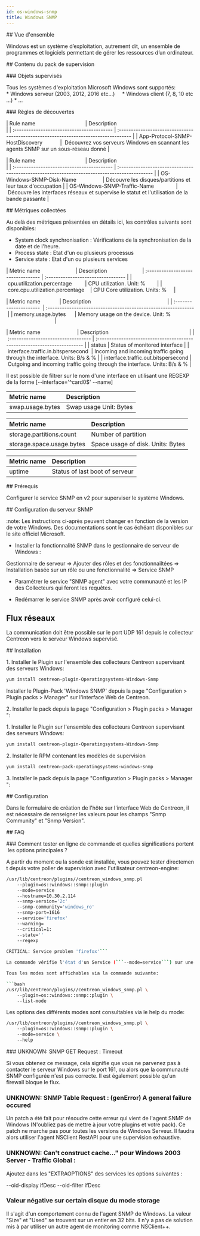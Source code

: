 ```yaml
---
id: os-windows-snmp
title: Windows SNMP
---
```


## Vue d'ensemble

Windows est un système d’exploitation, autrement dit, un ensemble de programmes et logiciels permettant de gérer les ressources d’un ordinateur.

## Contenu du pack de supervision

### Objets supervisés

Tous les systèmes d'exploitation Microsoft Windows sont supportés: 
    
    * Windows serveur (2003, 2012, 2016 etc...)
    * Windows client (7, 8, 10 etc ...)
	* ...

### Règles de découvertes

<!--DOCUSAURUS_CODE_TABS-->

<!--Host-->

| Rule name                                  | Description                                                                          |
| :----------------------------------------- | :----------------------------------------------------------------------------------- |
| App-Protocol-SNMP-HostDiscovery            |  Découvrez vos serveurs Windows en scannant les agents SNMP sur un sous-réseau donné |

<!--Services-->

| Rule name                                  | Description                                                                                   | 
| :----------------------------------------- | :-------------------------------------------------------------------------------------------- |
| OS-Windows-SNMP-Disk-Name                  | Découvre les disques/partitions et leur taux d'occupation                                     |
| OS-Windows-SNMP-Traffic-Name               | Découvre les interfaces réseaux et supervise le statut et l'utilisation de la bande passante  |

<!--END_DOCUSAURUS_CODE_TABS-->


## Métriques collectées

Au delà des métriques présentées en détails ici, les contrôles suivants sont disponibles: 

*  System clock synchronisation : Vérifications de la synchronisation de la date et de l'heure.
*  Process state : Etat d'un ou plusieurs processus
*  Service state : Etat d'un ou plusieurs services

<!--DOCUSAURUS_CODE_TABS-->

<!--Cpu-->

| Metric name                        | Description                       
| :--------------------------------- | :--------------------------------- |
| cpu.utilization.percentage         | CPU utilization. Unit: %           |
| core.cpu.utilization.percentage    | CPU Core utilization. Units: %     |

<!--Memory-->

| Metric name             | Description                                                    |
| :---------------------  | :------------------------------------------------------------- |
| memory.usage.bytes      | Memory usage on the device. Unit: %                                  |

<!--Traffic-->

| Metric name                         | Description                                                               |
| :---------------------------------- | :------------------------------------------------------------------------ |
| status                              | Status of monitored interface                                             |
| interface.traffic.in.bitspersecond  | Incoming and incoming traffic going through the interface. Units: B/s & % |
| interface.traffic.out.bitspersecond | Outgoing and incoming traffic going through the interface. Units: B/s & % |

Il est possible de filtrer sur le nom d'une interface en utilisant une REGEXP de la forme [--interface='^card0$' --name]

<!--Swap-->

| Metric name                   | Description                                                    |
| :---------------------------- | :------------------------------------------------------------- |
| swap.usage.bytes              | Swap usage Unit: Bytes                                         |

<!--Storage-->

| Metric name                   | Description                                                    |
| :---------------------------- | :------------------------------------------------------------- |
| storage.partitions.count      | Number of partition                                            |
| storage.space.usage.bytes     | Space usage of disk. Units: Bytes                              |

<!--Uptime-->

| Metric name                   | Description                                                    |
| :---------------------------- | :------------------------------------------------------------- |
| uptime                        | Status of last boot of serveur                                 |

<!--END_DOCUSAURUS_CODE_TABS-->

## Prérequis

Configurer le service SNMP en v2 pour superviser le système Windows.

## Configuration du serveur SNMP

:note: Les instructions ci-après peuvent changer en fonction de la version de votre Windows. Des documentations sont le cas échéant disponibles sur le site officiel Microsoft.

- Installer la fonctionnalité SNMP dans le gestionnaire de serveur de Windows :

Gestionnaire de serveur => Ajouter des rôles et des fonctionnailtées => Installation basée sur un rôle ou une fonctionnalité => Service SNMP

- Paramétrer le service "SNMP agent" avec votre communauté et les IP des Collecteurs qui feront les requêtes. 

- Redémarrer le service SNMP après avoir configuré celui-ci.

## Flux réseaux

La communication doit être possible sur le port UDP 161 depuis le collecteur Centreon vers le serveur Windows supervisé.

## Installation

<!--DOCUSAURUS_CODE_TABS-->

<!--Online IMP Licence & IT-100 Editions-->

1. Installer le Plugin sur l'ensemble des collecteurs Centreon supervisant des serveurs Windows:

```bash
yum install centreon-plugin-Operatingsystems-Windows-Snmp
```

Installer le Plugin-Pack 'Windows SNMP' depuis la page "Configuration > Plugin packs > Manager" sur l'interface Web de Centreon.

2. Installer le pack depuis la page "Configuration > Plugin packs > Manager":

<!--Offline IMP License-->

1. Installer le Plugin sur l'ensemble des collecteurs Centreon supervisant des serveurs Windows:

```bash
yum install centreon-plugin-Operatingsystems-Windows-Snmp
```

2. Installer le RPM contenant les modèles de supervision

```bash
yum install centreon-pack-operatingsystems-windows-snmp
```

3. Installer le pack depuis la page "Configuration > Plugin packs > Manager":

<!--END_DOCUSAURUS_CODE_TABS-->

## Configuration

Dans le formulaire de création de l'hôte sur l'interface Web de Centreon, il est nécessaire de renseigner les valeurs pour les champs "Snmp Community" et "Snmp Version". 

## FAQ

### Comment tester en ligne de commande et quelles significations portent les options principales ?

A partir du moment ou la sonde est installée, vous pouvez tester directement depuis votre poller de supervision avec l'utilisateur centreon-engine:

```bash
/usr/lib/centreon/plugins//centreon_windows_snmp.pl
	--plugin=os::windows::snmp::plugin
	--mode=service
	--hostname=10.30.2.114
	--snmp-version='2c'
	--snmp-community='windows_ro'
	--snmp-port=1616
	--service='firefox'
	--warning=
	--critical=1:
	--state=''
	--regexp 
    
CRITICAL: Service problem 'firefox'```

La commande vérifie l'état d'un Service (```--mode=service```) sur une machine ayant pour adresse 10.30.2.114 (```--hostname=10.30.2.114```) en version 2 du protocol SNMP et avec la communauté windows_ro  (```--snmp-community='windows_ro'```). Le service supervisé est Firefox (```firefox```)

Tous les modes sont affichables via la commande suivante:

```bash
/usr/lib/centreon/plugins//centreon_windows_snmp.pl \
    --plugin=os::windows::snmp::plugin \
    --list-mode
```

Les options des différents modes sont consultables via le help du mode: 

```bash
/usr/lib/centreon/plugins//centreon_windows_snmp.pl \
    --plugin=os::windows::snmp::plugin \
    --mode=service \
    --help
```

### UNKNOWN: SNMP GET Request : Timeout

Si vous obtenez ce message, cela signifie que vous ne parvenez pas à contacter le serveur Windows sur le port 161, ou alors que la communauté SNMP configurée n'est pas correcte. Il est également possible qu'un firewall bloque le flux.

### UNKNOWN: SNMP Table Request : (genError) A general failure occured

Un patch a été fait pour résoudre cette erreur qui vient de l'agent SNMP de Windows (N'oubliez pas de mettre à jour votre plugins et votre pack). Ce patch ne marche pas pour toutes les versions de Windows Serveur. Il faudra alors utiliser l'agent NSClient RestAPI pour une supervision exhaustive.

### UNKNOWN: Can't construct cache..." pour Windows 2003 Server - Traffic Global :

Ajoutez dans les "EXTRAOPTIONS" des services les options suivantes : 

--oid-display ifDesc --oid-filter ifDesc 

### Valeur négative sur certain disque du mode storage  

Il s'agit d'un comportement connu de l'agent SNMP de Windows. La valeur "Size" et "Used" se trouvent sur un entier en 32 bits. Il n'y a pas de solution mis à par utiliser un autre agent de monitoring comme NSClient++. 
